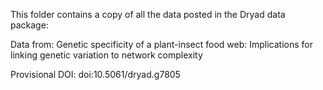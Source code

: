 This folder contains a copy of all the data posted in the Dryad data package: 

Data from: Genetic specificity of a plant-insect food web: Implications for linking genetic variation to network complexity

Provisional DOI: doi:10.5061/dryad.g7805

